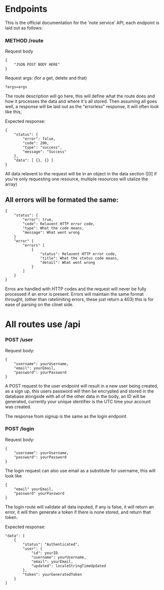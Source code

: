 # Endpoints

This is the official documentation for the 'note service' API, each endpoint is laid out as follows:
### METHOD /route
Request body

    {
        "JSON POST BODY HERE"
    }

Request args: (for a get, delete and that)

    ?args=args

The route description will go here, this will define what the route does and how it processes the data and where it's all stored.
Then assuming all goes well, a response will be laid out as the "errorless" response, it will often look like this,

Expected response:

    {
        "status": {
            "error": false,
            "code": 200,
            "type": "success",
            "message": "Success"
        },
        "data": [ {}, {} ]
    }

All data relavent to the request will be in an object in the data section ([0] if you're only requesting one resource, multiple resources will utalize the array)

## All errors will be formated the same:

    {
        "status": {
            "error": true,
            "code": Relavent HTTP error code,
            "type": What the code means,
            "message": What went wrong
        }
        "error" {
            "errors" [
                {
                    "status": Relavent HTTP error code,
                    "title": What the status code means,
                    "detail": What went wrong
                }
            ]
        }
    }

Erros are handled with HTTP codes and the request will never be fully processed if an error is present. Errors will maintain the same format throught, (other than ratelimiting errors, these just return a 403) this is for ease of parsing on the clinet side.

# All routes use /api
### POST /user
Request body:

    {
        "username": yourUsername,
        "email": yourEmail, 
        "password": yourPassword
    }

A POST request to the user endpoint will result in a new user being created, as a sign up, this users password will then be encrypted and stored in the database alongside with all of the other data in the body, an ID will be generated, currently your unique identifier is the UTC time your account was created.

The response from signup is the same as the login endpoint.

### POST /login
Request body:

    {
        "username": yourUsername,
        "password": yourPassword
    }

The login request can also use email as a substitute for username, this will look like

    {
        "email" yourEmail,
        "password" yourPassword
    }

The login route will validate all data inputed, if any is false, it will return an error, it will then generate a token if there is none stored, and return that token.

Expected response:

    "data": [
        {
            "status": "Authenticated",
            "user": {
                "id": yourID
                "username": yourUsername,
                "email": yourEmail,
                "updated": localeStringTimeUpdated
            },
            "token": yourGeneratedToken
        }
    ]
